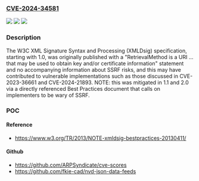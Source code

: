 ### [CVE-2024-34581](https://cve.mitre.org/cgi-bin/cvename.cgi?name=CVE-2024-34581)
![](https://img.shields.io/static/v1?label=Product&message=n%2Fa&color=blue)
![](https://img.shields.io/static/v1?label=Version&message=n%2Fa&color=blue)
![](https://img.shields.io/static/v1?label=Vulnerability&message=n%2Fa&color=brighgreen)

### Description

The W3C XML Signature Syntax and Processing (XMLDsig) specification, starting with 1.0, was originally published with a "RetrievalMethod is a URI ... that may be used to obtain key and/or certificate information" statement and no accompanying information about SSRF risks, and this may have contributed to vulnerable implementations such as those discussed in CVE-2023-36661 and CVE-2024-21893. NOTE: this was mitigated in 1.1 and 2.0 via a directly referenced Best Practices document that calls on implementers to be wary of SSRF.

### POC

#### Reference
- https://www.w3.org/TR/2013/NOTE-xmldsig-bestpractices-20130411/

#### Github
- https://github.com/ARPSyndicate/cve-scores
- https://github.com/fkie-cad/nvd-json-data-feeds

